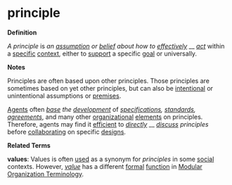 # principle

**Definition**

_A principle_ is _an_ [_assumption_](https://github.com/gcassel/Modular-Organization-Terminology/blob/master/terms/assume.md) _or_ [_belief_](https://github.com/gcassel/Modular-Organization-Terminology/blob/master/terms/believe.md) _about how to_ [_effectively_](https://github.com/gcassel/Modular-Organization-Terminology/blob/master/terms/effective.md) __ [_act_](https://github.com/gcassel/Modular-Organization-Terminology/blob/master/terms/act.md) within a [specific](https://github.com/gcassel/Modular-Organization-Terminology/blob/master/terms/specific.md) [context](https://github.com/gcassel/Modular-Organization-Terminology/blob/master/terms/context.md), either to [support](https://github.com/gcassel/Modular-Organization-Terminology/blob/master/terms/support.md) a specific [goal](https://github.com/gcassel/Modular-Organization-Terminology/blob/master/terms/goal.md) or universally.

**Notes**

Principles are often based upon other principles. Those principles are sometimes based on yet other principles, but can also be [intentional](https://github.com/gcassel/Modular-Organization-Terminology/blob/master/terms/intend.md) or unintentional assumptions or [premises](https://github.com/gcassel/Modular-Organization-Terminology/blob/master/terms/premise.md).

[Agents](https://github.com/gcassel/Modular-Organization-Terminology/blob/master/terms/agent.md) often [_base_](https://github.com/gcassel/Modular-Organization-Terminology/blob/master/terms/base.md) _the_ [_development_](https://github.com/gcassel/Modular-Organization-Terminology/blob/master/terms/develop.md) of [_specifications_](https://github.com/gcassel/Modular-Organization-Terminology/blob/master/terms/specification.md)_,_ [_standards_](https://github.com/gcassel/Modular-Organization-Terminology/blob/master/terms/standard.md)_,_ [_agreements_](https://github.com/gcassel/Modular-Organization-Terminology/blob/master/terms/agree.md), and many other [organizational](https://github.com/gcassel/Modular-Organization-Terminology/blob/master/terms/organization.md) [elements](https://github.com/gcassel/Modular-Organization-Terminology/blob/master/terms/element.md) on principles. Therefore, agents may find it [efficient](https://github.com/gcassel/Modular-Organization-Terminology/blob/master/terms/efficient.md) to [_directly_](https://github.com/gcassel/Modular-Organization-Terminology/blob/master/terms/direct.md) __ [_discuss_](https://github.com/gcassel/Modular-Organization-Terminology/blob/master/terms/dialogue.md) _principles_ before [collaborating](https://github.com/gcassel/Modular-Organization-Terminology/blob/master/terms/collaborate.md) on specific [designs](https://github.com/gcassel/Modular-Organization-Terminology/blob/master/terms/design.md).

**Related Terms**

**values**: Values is often [used](https://github.com/gcassel/Modular-Organization-Terminology/blob/master/terms/use.md) as a synonym for _principles_ in some [social](https://github.com/gcassel/Modular-Organization-Terminology/blob/master/terms/social.md) contexts. However, [_value_](https://github.com/gcassel/Modular-Organization-Terminology/blob/master/terms/value.md) has a different [formal](https://github.com/gcassel/Modular-Organization-Terminology/blob/master/terms/form.md) [function](https://github.com/gcassel/Modular-Organization-Terminology/blob/master/terms/function.md) in [Modular Organization Terminology](https://github.com/gcassel/Modular-Organization-Terminology/).

